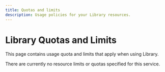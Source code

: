 ```yaml
---
title: Quotas and limits
description: Usage policies for your Library resources.
---
```


# Library Quotas and Limits

This page contains usage quota and limits that apply when using Library.


There are currently no resource limits or quotas specified for this service.
